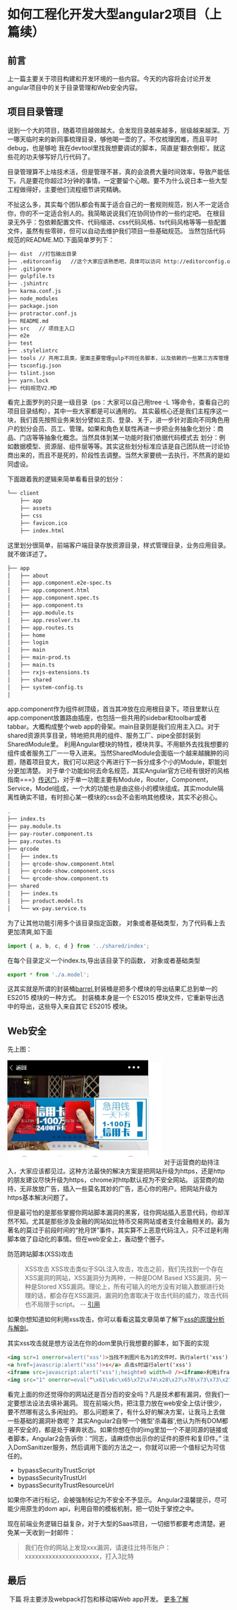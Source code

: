 # 如何工程化开发大型angular2项目（上篇续）
## 前言

上一篇主要关于项目构建和开发环境的一些内容。今天的内容将会讨论开发angular项目中的关于目录管理和Web安全内容。
## 项目目录管理
说到一个大的项目，随着项目越做越大。会发现目录越来越多，层级越来越深。万一哪天临时来的新同事梳理目录，够他喝一壶的了。不仅梳理困难，而且平时debug，也是够呛
我在devtool里找我想要调试的脚本，简直是‘翻衣倒柜’。就这些花的功夫够写好几行代码了。

目录管理算不上啥技术活，但是管理不甚，真的会浪费大量时间效率，导致产能低下。凡是要花你超过3分钟的事情，一定要留个心眼。要不为什么说日本一些大型工程做得好，主要他们流程细节讲究精确。

不扯这么多，其实每个团队都会有属于适合自己的一套规则规范，别人不一定适合你，你的不一定适合别人的。我简略说说我们在协同协作的一些约定吧。
在根目录无外乎：包依赖配置文件、代码缩进、css代码风格、ts代码风格等等一些配置文件，虽然有些零碎，但可以自动去维护我们项目一些基础规范。
当然包括代码规范的README.MD.下面简单罗列下：
```bash
├── dist  //打包输出目录
├── .editorconfig   //这个大家应该熟悉吧，具体可以访问 http://editorconfig.org
├── .gitignore
├── gulpfile.ts
├── .jshintrc
├── karma.conf.js
├── node_modules
├── package.json
├── protractor.conf.js
├── README.md
├── src   // 项目主入口
├── e2e
├── test
├── .stylelintrc
├── tools // 共用工具类，里面主要管理gulp不同任务脚本，以及依赖的一些第三方库管理，还包括自己写一些.d.ts声明文件
├── tsconfig.json
├── tslint.json
├── yarn.lock
├── 代码规范V2.MD

```
看完上面罗列的只是一级目录（ps：大家可以自己用tree -L 1等命令，查看自己的项目目录结构），其中一些大家都是可以通用的。
其实最核心还是我们主程序这一块，我们首先按照业务来划分譬如主页、登录、关于，进一步针对面向不同角色用户的划分会员、员工、管理。如果和角色关联性再进一步把业务抽象化划分：商品、门店等等抽象化概念。当然具体到某一功能时我们依据代码模式去
划分：例如数据模型、资源层、组件层等等。其实这些划分标准应该是自己团队统一讨论协商出来的，而且不是死的，阶段性去调整。当然大家要统一去执行，不然真的是如同虚设。

下面跟着我的逻辑来简单看看目录的划分：
```bash
└── client
    ├── app
    ├── assets
    ├── css
    ├── favicon.ico
    ├── index.html

```
这里划分很简单，前端客户端目录存放资源目录，样式管理目录，业务应用目录。就不做详述了。
```bash
├── app
│   ├── about
│   ├── app.component.e2e-spec.ts
│   ├── app.component.html
│   ├── app.component.spec.ts
│   ├── app.component.ts
│   ├── app.module.ts
│   ├── app.resolver.ts
│   ├── app.routes.ts
│   ├── home
│   ├── login
│   ├── main
│   ├── main-prod.ts
│   ├── main.ts
│   ├── rxjs-extensions.ts
│   ├── shared
│   ├── system-config.ts
│  

```
app.component作为组件树顶级，首当其冲放在应用根目录下。项目里默认在app.component放置路由插座，也包括一些共用的sidebar和toolbar或者tabbar。大概构成整个web app的骨架。main目录则是我们应用主入口。对于shared资源共享目录，特地把共用的组件、服务工厂、pipe全部封装到SharedModule里。
利用Angular模块的特性，模块共享。不用额外去找我想要的组件或者服务工厂一一导入进来。当然SharedModule会面临一个越来越臃肿的问题，随着项目变大，我们可以把这个再进行下一拆分成多个小的Module，职能划分更加清楚。
对于单个功能如何去命名规范，其实Angular官方已经有很好的风格指南===》[传送门](https://www.angular.cn/docs/ts/latest/guide/style-guide.html)，对于单一功能主要有Module，Router，Component，Service，Model组成，一个大的功能也是由这些小的模块组成。其实module隔离性确实不错，有时担心某一模块的css会不会影响其他模块，其实不必担心。
```bash
.
├── index.ts
├── pay.module.ts
├── pay-router.component.ts
├── pay.routes.ts
├── qrcode
│   ├── index.ts
│   ├── qrcode-show.component.html
│   ├── qrcode-show.component.scss
│   └── qrcode-show.component.ts
├── shared
│   ├── index.ts
│   ├── product.model.ts
│   └── wx-pay.service.ts
```
为了让其他功能引用多个该目录指定函数， 对象或者基础类型，为了代码看上去更加清爽,如下面
```typescript
import { a, b, c, d } from '../shared/index';
```
在每个目录定义一个index.ts,导出该目录下的函数， 对象或者基础类型
```typescript
export * from './a.model';
```
这其实就是所谓的封装桶[barrel](https://www.angular.cn/docs/ts/latest/guide/glossary.html),封装桶是把多个模块的导出结果汇总到单一的 ES2015 模块的一种方式。 封装桶本身是一个 ES2015 模块文件，它重新导出选中的导出，这些导入来自其它 ES2015 模块。
## Web安全
先上图：

![事例](./pic.png)
对于运营商的劫持注入，大家应该都见过。这种方法最快的解决方案是把网站升级为https，还是http的朋友建议尽快升级为https，chrome对http默认视为不安全网站。
运营商的劫持，无非放放广告，插入一些莫名其妙的广告，恶心你的用户。把网站升级为https基本解决问题了。

但是最可怕的是那些掌握你网站脚本漏洞的黑客，往你网站插入恶意代码，你却浑然不知。尤其是那些涉及金融的网站如比特币交易网站或者支付金融相关的。最为著名的莫过于前段时间的“抢月饼”事件，其实算不上恶意代码注入，只不过是利用脚本做了自动化的事情。但在web安全上，轰动整个圈子。

防范跨站脚本(XSS)攻击
>XSS攻击
       XSS攻击类似于SQL注入攻击，攻击之前，我们先找到一个存在XSS漏洞的网站，XSS漏洞分为两种，一种是DOM Based XSS漏洞，另一种是Stored XSS漏洞。理论上，所有可输入的地方没有对输入数据进行处理的话，都会存在XSS漏洞，漏洞的危害取决于攻击代码的威力，攻击代码也不局限于script。
       -- [引用](http://blog.csdn.net/ghsau/article/details/17027893)


如果你想知道如何利用xss攻击，你可以看看这篇文章简单了解下[xss的原理分析与解剖](http://www.freebuf.com/articles/web/40520.html)。

其实xss攻击就是想方设法在你的dom里执行我想要的脚本，如下面的实现
```html
<img scr=1 onerror=alert('xss')>当找不到图片名为1的文件时，执行alert('xss')
<a href=javascrip:alert('xss')>s</a> 点击s时运行alert('xss')
<iframe src=javascript:alert('xss');height=0 width=0 /><iframe>利用iframe的scr来弹窗
<img src="1" onerror=eval("\x61\x6c\x65\x72\x74\x28\x27\x78\x73\x73\x27\x29")></img>过滤了alert来执行弹窗
```
看完上面的你还觉得你的网站还是百分百的安全吗？凡是技术都有漏洞，但我们一定要想法设法去填补漏洞。
现在前端火热，把注意力放在web安全上估计很少，要不然哪有这么多闲扯的。
那么问题来了，有什么好的解决方案，让我马上去做一些基础的漏洞补救呢？
其实Angular2自带一个微型'杀毒器',他认为所有DOM都是不安全的，都是处于裸奔状态。如果你想在你的img里加一个不是同源的链接或者脚本，Angular2会告诉你：“同志，请麻烦你出示你的证件的原件和复印件。”
注入DomSanitizer服务，然后调用下面的方法之一，你就可以把一个值标记为可信任的。

* bypassSecurityTrustScript
* bypassSecurityTrustUrl
* bypassSecurityTrustResourceUrl

如果你不进行标记，会被强制标记为不安全不予显示。
Angular2温馨提示，尽可能少用原生的dom api，利用自带的模板机制，把一切处于掌控之中。

现在前端业务逻辑日益复杂，对于大型的Saas项目，一切细节都要考虑清楚。避免某一天收到一封邮件：
>我们在你的网站上发现xxx漏洞，请速往比特币账户：xxxxxxxxxxxxxxxxxxxxxx，打入3比特

## 最后
 下篇 将主要涉及webpack打包和移动端Web app开发。
[更多了解](https://www.angular.cn/docs/ts/latest/guide/security.html)
